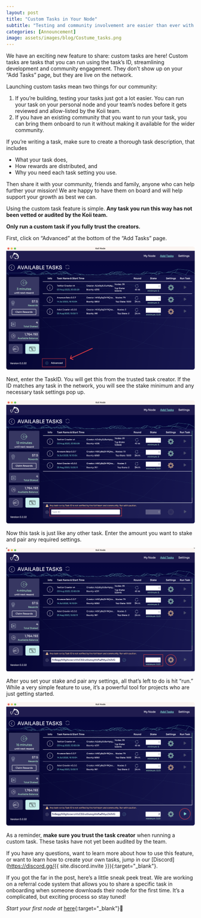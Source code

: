 ```yaml
---
layout: post
title: "Custom Tasks in Your Node"
subtitle: "Testing and community involvement are easier than ever with Koii’s latest feature"
categories: [Announcement]
image: assets/images/blog/Costume_tasks.png
---
```


We have an exciting new feature to share: custom tasks are here! Custom tasks are tasks that you can run using the task’s ID, streamlining development and community engagement. They don’t show up on your “Add Tasks” page, but they are live on the network.

Launching custom tasks mean two things for our community:

1. If you’re building, testing your tasks just got a lot easier. You can run your task on your personal node and your team’s nodes before it gets reviewed and allow-listed by the Koii team.
2. If you have an existing community that you want to run your task, you can bring them onboard to run it without making it available for the wider community.

If you’re writing a task, make sure to create a thorough task description, that includes

- What your task does,
- How rewards are distributed, and
- Why you need each task setting you use.

Then share it with your community, friends and family, anyone who can help further your mission! We are happy to have them on board and will help support your growth as best we can.

Using the custom task feature is simple. **Any task you run this way has not been vetted or audited by the Koii team.**

**Only run a custom task if you fully trust the creators.**

First, click on “Advanced” at the bottom of the “Add Tasks” page.

![advanced_task](/assets/images/blog/customTasks/advanced_task.png)

Next, enter the TaskID. You will get this from the trusted task creator. If the ID matches any task in the network, you will see the stake minimum and any necessary task settings pop up.

![taskID](/assets/images/blog/customTasks/taskID.png)

Now this task is just like any other task. Enter the amount you want to stake and pair any required settings.

![stake_and_vairables](/assets/images/blog/customTasks/stake_and_variables.png)

After you set your stake and pair any settings, all that’s left to do is hit “run.” While a very simple feature to use, it’s a powerful tool for projects who are just getting started.

![run](/assets/images/blog/customTasks/run.png)

As a reminder, **make sure you trust the task creator** when running a custom task. These tasks have not yet been audited by the team.

If you have any questions, want to learn more about how to use this feature, or want to learn how to create your own tasks, jump in our [Discord](https://discord.gg/{{ site.discord.invite }}){:target="\_blank"}.

If you got the far in the post, here’s a little sneak peek treat. We are working on a referral code system that allows you to share a specific task in onboarding when someone downloads their node for the first time. It’s a complicated, but exciting process so stay tuned!


*Start your first node at* [here](https://www.koii.network/node?&utm_campaign=node&utm_medium=koii&utm_source=blog){:target="\_blank"}🌟
